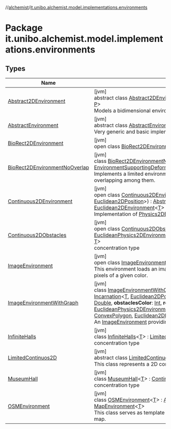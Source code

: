 //[alchemist](../../index.md)/[it.unibo.alchemist.model.implementations.environments](index.md)

# Package it.unibo.alchemist.model.implementations.environments

## Types

| Name | Summary |
|---|---|
| [Abstract2DEnvironment](-abstract2-d-environment/index.md) | [jvm]<br>abstract class [Abstract2DEnvironment](-abstract2-d-environment/index.md)<[T](-abstract2-d-environment/index.md), [P](-abstract2-d-environment/index.md) : [Position2D](../it.unibo.alchemist.model.interfaces/-position2-d/index.md)<[P](../it.unibo.alchemist.model.implementations.movestrategies.speed/-interact-with-others/index.md)>?> : [AbstractEnvironment](-abstract-environment/index.md)<[T](../it.unibo.alchemist.model.implementations.movestrategies.speed/-interact-with-others/index.md), [P](../it.unibo.alchemist.model.implementations.movestrategies.speed/-interact-with-others/index.md)> <br>Models a bidimensional environment. |
| [AbstractEnvironment](-abstract-environment/index.md) | [jvm]<br>abstract class [AbstractEnvironment](-abstract-environment/index.md)<[T](-abstract-environment/index.md), [P](-abstract-environment/index.md) : [Position](../it.unibo.alchemist.model.interfaces/-position/index.md)<[P](../it.unibo.alchemist.model.implementations.movestrategies.speed/-interact-with-others/index.md)>?> : [Environment](../it.unibo.alchemist.model.interfaces/-environment/index.md)<[T](../it.unibo.alchemist.model.implementations.movestrategies.speed/-interact-with-others/index.md), [P](../it.unibo.alchemist.model.implementations.movestrategies.speed/-interact-with-others/index.md)> <br>Very generic and basic implementation for an environment. |
| [BioRect2DEnvironment](-bio-rect2-d-environment/index.md) | [jvm]<br>open class [BioRect2DEnvironment](-bio-rect2-d-environment/index.md) : [LimitedContinuos2D](-limited-continuos2-d/index.md)<[Double](https://docs.oracle.com/javase/8/docs/api/java/lang/Double.html)> |
| [BioRect2DEnvironmentNoOverlap](-bio-rect2-d-environment-no-overlap/index.md) | [jvm]<br>class [BioRect2DEnvironmentNoOverlap](-bio-rect2-d-environment-no-overlap/index.md) : [BioRect2DEnvironment](-bio-rect2-d-environment/index.md), [EnvironmentSupportingDeformableCells](../it.unibo.alchemist.model.interfaces/-environment-supporting-deformable-cells/index.md)<[Euclidean2DPosition](../it.unibo.alchemist.model.implementations.positions/-euclidean2-d-position/index.md)> <br>Implements a limited environment supporting cells with a defined shape, avoiding any overlapping among them. |
| [Continuous2DEnvironment](-continuous2-d-environment/index.md) | [jvm]<br>open class [Continuous2DEnvironment](-continuous2-d-environment/index.md)<[T](-continuous2-d-environment/index.md)>(**incarnation**: [Incarnation](../it.unibo.alchemist.model.interfaces/-incarnation/index.md)<[T](-continuous2-d-environment/index.md), [Euclidean2DPosition](../it.unibo.alchemist.model.implementations.positions/-euclidean2-d-position/index.md)>) : [Abstract2DEnvironment](-abstract2-d-environment/index.md)<[T](-continuous2-d-environment/index.md), [Euclidean2DPosition](../it.unibo.alchemist.model.implementations.positions/-euclidean2-d-position/index.md)> , [Euclidean2DEnvironment](../it.unibo.alchemist.model.interfaces.environments/-euclidean2-d-environment/index.md)<[T](-continuous2-d-environment/index.md)> , [Physics2DEnvironment](../it.unibo.alchemist.model.interfaces.environments/-physics2-d-environment/index.md)<[T](-continuous2-d-environment/index.md)> <br>Implementation of [Physics2DEnvironment](../it.unibo.alchemist.model.interfaces.environments/-physics2-d-environment/index.md). |
| [Continuous2DObstacles](-continuous2-d-obstacles/index.md) | [jvm]<br>open class [Continuous2DObstacles](-continuous2-d-obstacles/index.md)<[T](-continuous2-d-obstacles/index.md)> : [LimitedContinuos2D](-limited-continuos2-d/index.md)<[T](-limited-continuos2-d/index.md)> , [EuclideanPhysics2DEnvironmentWithObstacles](../it.unibo.alchemist.model.interfaces.environments/-euclidean-physics2-d-environment-with-obstacles/index.md)<[RectObstacle2D](../it.unibo.alchemist.model.implementations.obstacles/-rect-obstacle2-d/index.md)<[Euclidean2DPosition](../it.unibo.alchemist.model.implementations.positions/-euclidean2-d-position/index.md)>, [T](-limited-continuos2-d/index.md)> <br>concentration type |
| [ImageEnvironment](-image-environment/index.md) | [jvm]<br>open class [ImageEnvironment](-image-environment/index.md)<[T](-image-environment/index.md)> : [Continuous2DObstacles](-continuous2-d-obstacles/index.md)<[T](-limited-continuos2-d/index.md)> <br>This environment loads an image from the file system, and marks as obstacles all the pixels of a given color. |
| [ImageEnvironmentWithGraph](-image-environment-with-graph/index.md) | [jvm]<br>class [ImageEnvironmentWithGraph](-image-environment-with-graph/index.md)<[T](-image-environment-with-graph/index.md)>@[JvmOverloads](https://kotlinlang.org/api/latest/jvm/stdlib/kotlin.jvm/-jvm-overloads/index.html)()constructor(**incarnation**: [Incarnation](../it.unibo.alchemist.model.interfaces/-incarnation/index.md)<[T](-image-environment-with-graph/index.md), [Euclidean2DPosition](../it.unibo.alchemist.model.implementations.positions/-euclidean2-d-position/index.md)>, **path**: [String](https://kotlinlang.org/api/latest/jvm/stdlib/kotlin/-string/index.html), **zoom**: [Double](https://kotlinlang.org/api/latest/jvm/stdlib/kotlin/-double/index.html), **dx**: [Double](https://kotlinlang.org/api/latest/jvm/stdlib/kotlin/-double/index.html), **dy**: [Double](https://kotlinlang.org/api/latest/jvm/stdlib/kotlin/-double/index.html), **obstaclesColor**: [Int](https://kotlinlang.org/api/latest/jvm/stdlib/kotlin/-int/index.html), **roomsColor**: [Int](https://kotlinlang.org/api/latest/jvm/stdlib/kotlin/-int/index.html)) : [ImageEnvironment](-image-environment/index.md)<[T](-image-environment-with-graph/index.md)> , [EuclideanPhysics2DEnvironmentWithGraph](../it.unibo.alchemist.model.interfaces.environments/-euclidean-physics2-d-environment-with-graph/index.md)<[RectObstacle2D](../it.unibo.alchemist.model.implementations.obstacles/-rect-obstacle2-d/index.md)<[Euclidean2DPosition](../it.unibo.alchemist.model.implementations.positions/-euclidean2-d-position/index.md)>, [T](-image-environment-with-graph/index.md), [ConvexPolygon](../it.unibo.alchemist.model.interfaces.geometry.euclidean2d/-convex-polygon/index.md), [Euclidean2DPassage](../it.unibo.alchemist.model.interfaces.geometry.euclidean2d.graph/-euclidean2-d-passage/index.md)> <br>An [ImageEnvironment](-image-environment/index.md) providing an [Euclidean2DNavigationGraph](../it.unibo.alchemist.model.interfaces.geometry.euclidean2d.graph/index.md#-513689941%2FClasslikes%2F-267951372). |
| [InfiniteHalls](-infinite-halls/index.md) | [jvm]<br>class [InfiniteHalls](-infinite-halls/index.md)<[T](-infinite-halls/index.md)> : [LimitedContinuos2D](-limited-continuos2-d/index.md)<[T](-limited-continuos2-d/index.md)> <br>concentration type |
| [LimitedContinuos2D](-limited-continuos2-d/index.md) | [jvm]<br>abstract class [LimitedContinuos2D](-limited-continuos2-d/index.md)<[T](-limited-continuos2-d/index.md)> : [Continuous2DEnvironment](-continuous2-d-environment/index.md)<[T](-limited-continuos2-d/index.md)> <br>This class represents a 2D continuous environment with spatial limitations. |
| [MuseumHall](-museum-hall/index.md) | [jvm]<br>class [MuseumHall](-museum-hall/index.md)<[T](-museum-hall/index.md)> : [Continuous2DEnvironment](-continuous2-d-environment/index.md)<[T](-limited-continuos2-d/index.md)> <br>concentration type |
| [OSMEnvironment](-o-s-m-environment/index.md) | [jvm]<br>class [OSMEnvironment](-o-s-m-environment/index.md)<[T](-o-s-m-environment/index.md)> : [Abstract2DEnvironment](-abstract2-d-environment/index.md)<[T](https://docs.oracle.com/javase/8/docs/api/java/lang/Iterable.html), [GeoPosition](../it.unibo.alchemist.model.interfaces/-geo-position/index.md)> , [MapEnvironment](../it.unibo.alchemist.model.interfaces/-map-environment/index.md)<[T](https://docs.oracle.com/javase/8/docs/api/java/lang/Iterable.html)> <br>This class serves as template for more specific implementations of environments using a map. |

